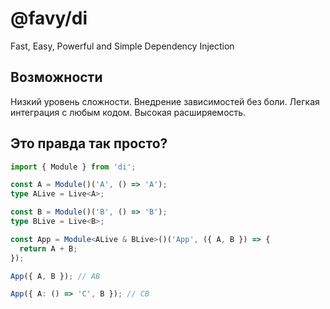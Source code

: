 # @favy/di
Fast, Easy, Powerful and Simple Dependency Injection

## Возможности
Низкий уровень сложности.
Внедрение зависимостей без боли.
Легкая интеграция с любым кодом.
Высокая расширяемость.

## Это правда так просто?
```ts
import { Module } from 'di';

const A = Module()('A', () => 'A');
type ALive = Live<A>;

const B = Module()('B', () => 'B');
type BLive = Live<B>;

const App = Module<ALive & BLive>()('App', ({ A, B }) => {
  return A + B;
});

App({ A, B }); // AB 

App({ A: () => 'C', B }); // CB
```

